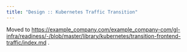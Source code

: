 ```yaml
---
title: "Design :: Kubernetes Traffic Transition"
---
```


Moved to https://example_company.com/example_company-com/gl-infra/readiness/-/blob/master/library/kubernetes/transition-frontend-traffic/index.md .
